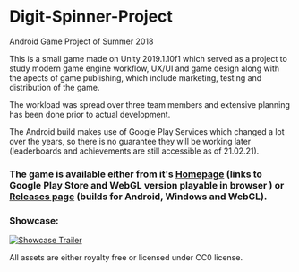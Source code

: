 # Digit-Spinner-Project
Android Game Project of Summer 2018

This is a small game made on Unity 2019.1.10f1 which served as a project to study modern game engine workflow, UX/UI and game design along with the apects of game publishing, which include marketing, testing and distribution of the game.

The workload was spread over three team members and extensive planning has been done prior to actual development.

The Android build makes use of Google Play Services which changed a lot over the years, so there is no guarantee they will be working later (leaderboards and achievements are still accessible as of 21.02.21).

### The game is available either from it's [Homepage](https://frostnova-net.herokuapp.com/) (links to Google Play Store and WebGL version playable in browser ) or [Releases page](https://github.com/ainodalok/Digit-Spinner-Project/releases/) (builds for Android, Windows and WebGL).

### Showcase:
[![Showcase Trailer](https://i.imgur.com/WVlwUbP.png)](https://www.youtube.com/watch?v=WasH_aM4bmg)

All assets are either royalty free or licensed under CC0 license.
